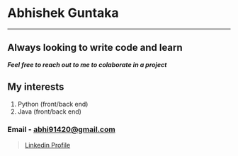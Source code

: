 # Abhishek Guntaka
---
## Always looking to write code and learn
***Feel free to reach out to me to colaborate in a project***
## My interests 

1. Python (front/back end)
2. Java (front/back end)


### Email - abhi91420@gmail.com

> [Linkedin Profile](https://www.linkedin.com/in/abhishek-guntaka-32922469/)
